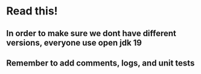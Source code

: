 # Read this!
## In order to make sure we dont have different versions, everyone use open jdk 19
## Remember to add comments, logs, and unit tests

